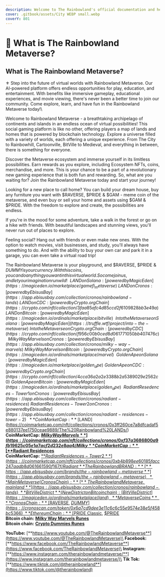 ```yaml
---
description: Welcome to The Rainbowland's official documentation and help resource.
cover: .gitbook/assets/City WEBP small.webp
coverY: 801
---
```


# 🌆 What is The Rainbowland Metaverse?

## What is The Rainbowland Metaverse? <a href="#what-is-nft-worlds" id="what-is-nft-worlds"></a>

⚜️ Step into the future of virtual worlds with Rainbowland Metaverse. Our AI-powered platform offers endless opportunities for play, education, and entertainment. With benefits like immersive gameplay, educational experiences, and movie viewing, there's never been a better time to join our community. Come explore, learn, and have fun in the Rainbowland Metaverse today!\


Welcome to Rainbowland Metaverse - a breathtaking archipelago of continents and islands in an endless ocean of virtual possibilities! This social gaming platform is like no other, offering players a map of lands and homes that is powered by blockchain technology. Explore a universe filled with a variety of worlds, each offering a unique experience. From The City to Rainbowhill, Cartoonville, BitVille to Medieval, and everything in between, there is something for everyone.

Discover the Metaverse ecosystem and immerse yourself in its limitless possibilities. Earn rewards as you explore, including Ecosystem NFTs, coins, merchandise, and more. This is your chance to be a part of a revolutionary new gaming experience that is both fun and rewarding. So, what are you waiting for? Join the Rainbowland Metaverse today and start your journey!

Looking for a new place to call home? You can build your dream house, buy any furniture you want with $RAVERSE, $PRIDE & $GAM - meme coin of the metaverse, and even buy or sell your home and assets using $GAM & $PRIDE. With the freedom to explore and create, the possibilities are endless.

If you're in the mood for some adventure, take a walk in the forest or go on a hike with friends. With beautiful landscapes and stunning views, you'll never run out of places to explore.

Feeling social? Hang out with friends or even make new ones. With the option to watch movies, visit businesses, and study, you'll always have something to do. And with the ability to buy your own car and park it in a garage, you can even take a virtual road trip!

The Rainbowland Metaverse is your playground, and $RAVERSE, $PRIDE & $DUMMY is your currency. With this coins, you can do anything you want in this virtual world. So come join us, and let your imagination run wild!\
\
LAND on Solana: [powered by Magic Eden](https://magiceden.io/marketplace/gamefi_metaverse)\
LAND on Cronos: [powered by Ebisus Bay](https://app.ebisusbay.com/collection/cronos/rainbowland-lands)\
LAND on CDC: [powered by Crypto.org Chain](https://crypto.com/nft/collection/3faa85afc4d85ccd2f6109828bb3e49a)\
LAND on Bitcoin: [powered by Magic Eden](https://magiceden.io/ordinals/marketplace/bitville)\
\
Into the Metaverse on Solana: [powered by Magic Eden](https://truffle.wtf/project/into-the-metaverse)\
Into the Metaverse on Crypto.org Chain: [powered by CDC](https://crypto.com/nft/collection/f956c00b0ced8d061771050bb407476c)\
\
Milky Way Marvels on Cronos: [powered by Ebisus Bay](https://app.ebisusbay.com/collection/cronos/milky-way-marvels)\
Milky Way Marvels on Bitcoin: [powered by Crypto.org Chain](https://magiceden.io/ordinals/marketplace/marvel)\
\
Golden Ape on Solana: [powered by Magic Eden](https://magiceden.io/marketplace/golden_ape)\
Golden Ape on CDC: [powered by Crypto.org Chain](https://crypto.com/nft/collection/4cca36a2a2e3388b2a5389029e2562c0)\
Golden Ape on Bitcoin: [powered by Magic Eden](https://magiceden.io/ordinals/marketplace/golden_ape)\
\
Radiant Resedences - Tower 1 on Cronos: [powered by Ebisus Bay](https://app.ebisusbay.com/collection/cronos/radiant-residences)\
Radiant Residences - Tower 2 on Cronos: [powered by Ebisus Bay](https://app.ebisusbay.com/collection/cronos/radiant-residences-tower-2)\
\
**CoinMarketCap:** [$LAND](https://coinmarketcap.com/nft/collections/cronos/0x3ff260ce7a8dfcadaf5e880137ee1750ceae9889/The%20Rainbowland%20LANDs/)\
**CoinMarketCap:** [**$Milky Way Marvels**](https://coinmarketcap.com/nft/collections/cronos/0xf37a3686800a9fb19625c05e1a7acf2d232e8aa4/Milky%20Way%20Marvels/)\
**CoinMarketCap:** [**$Radiant Residences**](https://coinmarketcap.com/nft/collections/cronos/0x3720cde69e4e997bbdeaec7b4e7b5f8c3c406869/Radiant%20Residences/)\
**CoinMarketCap:** [**$Radiant Residences - Tower 2**](https://coinmarketcap.com/nft/collections/cronos/0xb4b898ee60185facc247aadb8d061661590f167f/Radiant%20Residences%20-%20Tower%202/)\
**The Rainbowland BRAND:** [**https://app.ebisusbay.com/brands/the-rainbowland-metaverse**](https://app.ebisusbay.com/brands/the-rainbowland-metaverse)\
\
**Main Metaverse (Cronos Chain):** [**The Rainbowland Metaverse, mainland**](https://app.ebisusbay.com/collection/cronos/rainbowland-lands)\
**BitVille District** (New District on Bitcoin chain): [BitVille District](https://magiceden.io/ordinals/marketplace/land)\
\
**Metaverse Coins**\
**Cronos Chain:** [$RAVERSE](https://cronoscan.com/token/0xd504ab14f8a0eef1c2044b312aa645e027787e97), [$DUMMY](https://cronoscan.com/token/0x6a7cd9dee3e11c6c6c55e9574e38e5f458bc5366)\
**Ethereum Chain:** [$PRIDE Classic](https://etherscan.io/token/0x5881da4527bcdc44a100f8ba2efc4039243d2c07), [$PRIDE](https://etherscan.io/address/0x7cb97a776a49e272baccad31396405a94f3fb3f8)\
**Bitcoin chain:** [**Milky Way Marvels Runes**](https://magiceden.io/runes/MILKY%E2%80%A2WAY%E2%80%A2MARVELS)\
**Bitcoin chain:** [**Crypto Dummies Runes**](https://magiceden.io/runes/CRYPTO%E2%80%A2DUMMIES)

**YouTube:** [**https://www.youtube.com/@TheRainbowlandMetaverse**](https://www.youtube.com/@TheRainbowlandMetaverse)\
**Facebook:** [**https://www.facebook.com/TheRainbowlandMetaverse**](https://www.facebook.com/TheRainbowlandMetaverse)\
**Instagram:** [**https://www.instagram.com/therainbowlandmetaverse/**](https://www.instagram.com/therainbowlandmetaverse/)\
**Tik Tok:** [**https://www.tiktok.com/@therainbowland**](https://www.tiktok.com/@therainbowland)
